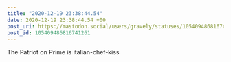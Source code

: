 ```yaml
---
title: "2020-12-19 23:38:44.54"
date: 2020-12-19 23:38:44.54 +00
post_uri: https://mastodon.social/users/gravely/statuses/105409486816741261
post_id: 105409486816741261
---
```

The Patriot on Prime is italian-chef-kiss


